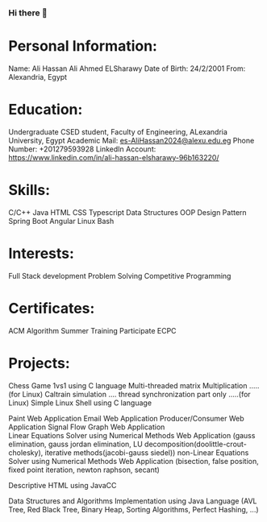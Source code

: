 ### Hi there 👋

# Personal Information:
   Name: Ali Hassan Ali Ahmed ELSharawy
   Date of Birth: 24/2/2001
   From: Alexandria, Egypt

# Education:
   Undergraduate CSED student, Faculty of Engineering, ALexandria University, Egypt
   Academic Mail: es-AliHassan2024@alexu.edu.eg
   Phone Number: +201279593928
   LinkedIn Account: https://www.linkedin.com/in/ali-hassan-elsharawy-96b163220/ 

# Skills:
   C/C++
   Java
   HTML
   CSS
   Typescript
   Data Structures
   OOP
   Design Pattern
   Spring Boot
   Angular
   Linux Bash

# Interests:
   Full Stack development
   Problem Solving
   Competitive Programming

# Certificates:
   ACM Algorithm Summer Training
   Participate ECPC

# Projects:
   Chess Game 1vs1 using C language
   Multi-threaded matrix Multiplication .....(for Linux)
   Caltrain simulation .... thread synchronization part only .....(for Linux)
   Simple Linux Shell using C language

   Paint Web Application
   Email Web Application
   Producer/Consumer Web Application
   Signal Flow Graph Web Application  
   Linear Equations Solver using Numerical Methods Web Application
     (gauss elimination, gauss jordan elimination, LU decomposition(doolittle-crout-cholesky), iterative methods(jacobi-gauss siedel))
   non-Linear Equations Solver using Numerical Methods Web Application
     (bisection, false position, fixed point iteration, newton raphson, secant)

   Descriptive HTML using JavaCC

   Data Structures and Algorithms Implementation using Java Language
     (AVL Tree, Red Black Tree, Binary Heap, Sorting Algorithms, Perfect Hashing, ...)
